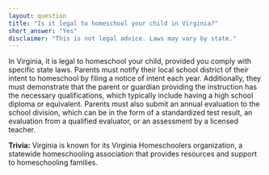 ```yaml
---
layout: question
title: "Is it legal to homeschool your child in Virginia?"
short_answer: "Yes"
disclaimer: "This is not legal advice. Laws may vary by state."
---
```


In Virginia, it is legal to homeschool your child, provided you comply with specific state laws. Parents must notify their local school district of their intent to homeschool by filing a notice of intent each year. Additionally, they must demonstrate that the parent or guardian providing the instruction has the necessary qualifications, which typically include having a high school diploma or equivalent. Parents must also submit an annual evaluation to the school division, which can be in the form of a standardized test result, an evaluation from a qualified evaluator, or an assessment by a licensed teacher.

**Trivia:** Virginia is known for its Virginia Homeschoolers organization, a statewide homeschooling association that provides resources and support to homeschooling families.
